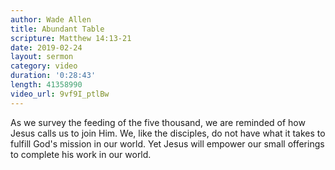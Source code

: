 ```yaml
---
author: Wade Allen
title: Abundant Table
scripture: Matthew 14:13-21
date: 2019-02-24
layout: sermon
category: video
duration: '0:28:43' 
length: 41358990
video_url: 9vf9I_ptlBw
---
```


As we survey the feeding of the five thousand, we are reminded of how Jesus calls us to join Him. We, like the disciples, do not have what it takes to fulfill God's mission in our world. Yet Jesus will empower our small offerings to complete his work in our world.
